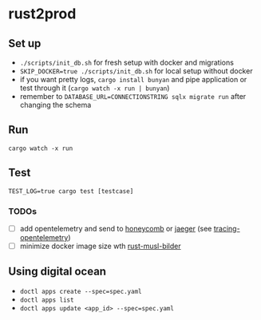 # rust2prod


## Set up

- `./scripts/init_db.sh` for fresh setup with docker and migrations
- `SKIP_DOCKER=true ./scripts/init_db.sh` for local setup without docker
- if you want pretty logs, `cargo install bunyan` and pipe application or test through it (`cargo watch -x run | bunyan`)
- remember to `DATABASE_URL=CONNECTIONSTRING sqlx migrate run` after changing the schema

## Run 

`cargo watch -x run`

## Test

`TEST_LOG=true cargo test [testcase]`

### TODOs

- [ ] add opentelemetry and send to [honeycomb](https://honeycomb.io) or [jaeger](https://www.jaegertracing.io/) (see [tracing-opentelemetry](https://docs.rs/tracing-opentelemetry/latest/tracing_opentelemetry/index.html))
- [ ] minimize docker image size wth [rust-musl-bilder](https://github.com/emk/rust-musl-builder)

## Using digital ocean

- `doctl apps create --spec=spec.yaml`
- `doctl apps list`
- `doctl apps update <app_id> --spec=spec.yaml`